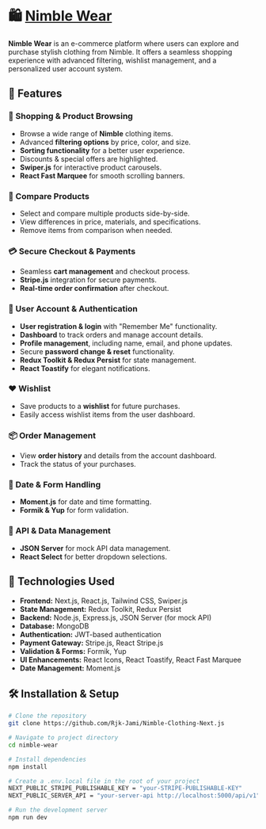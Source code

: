 # 🛍️ [Nimble Wear](https://nimble-clothing-next-js.vercel.app)

**Nimble Wear** is an e-commerce platform where users can explore and purchase stylish clothing from Nimble. It offers a seamless shopping experience with advanced filtering, wishlist management, and a personalized user account system.

## 🚀 Features

### 🛒 Shopping & Product Browsing
- Browse a wide range of **Nimble** clothing items.
- Advanced **filtering options** by price, color, and size.
- **Sorting functionality** for a better user experience.
- Discounts & special offers are highlighted.
- **Swiper.js** for interactive product carousels.
- **React Fast Marquee** for smooth scrolling banners.

### 🔄 Compare Products
- Select and compare multiple products side-by-side.
- View differences in price, materials, and specifications.
- Remove items from comparison when needed.

### 💳 Secure Checkout & Payments
- Seamless **cart management** and checkout process.
- **Stripe.js** integration for secure payments.
- **Real-time order confirmation** after checkout.

### 📜 User Account & Authentication
- **User registration & login** with "Remember Me" functionality.
- **Dashboard** to track orders and manage account details.
- **Profile management**, including name, email, and phone updates.
- Secure **password change & reset** functionality.
- **Redux Toolkit & Redux Persist** for state management.
- **React Toastify** for elegant notifications.

### ❤️ Wishlist
- Save products to a **wishlist** for future purchases.
- Easily access wishlist items from the user dashboard.

### 📦 Order Management
- View **order history** and details from the account dashboard.
- Track the status of your purchases.

### 📅 Date & Form Handling
- **Moment.js** for date and time formatting.
- **Formik & Yup** for form validation.

### 🔄 API & Data Management
- **JSON Server** for mock API data management.
- **React Select** for better dropdown selections.

## 🔧 Technologies Used
- **Frontend:** Next.js, React.js, Tailwind CSS, Swiper.js
- **State Management:** Redux Toolkit, Redux Persist
- **Backend:** Node.js, Express.js, JSON Server (for mock API)
- **Database:** MongoDB
- **Authentication:** JWT-based authentication
- **Payment Gateway:** Stripe.js, React Stripe.js
- **Validation & Forms:** Formik, Yup
- **UI Enhancements:** React Icons, React Toastify, React Fast Marquee
- **Date Management:** Moment.js

<!-- ## 📸 Screenshots
![Product Page](./screenshots/product-page.png)
![User Dashboard](./screenshots/user-dashboard.png) -->

## 🛠️ Installation & Setup

```bash
# Clone the repository
git clone https://github.com/Rjk-Jami/Nimble-Clothing-Next.js

# Navigate to project directory
cd nimble-wear

# Install dependencies
npm install

# Create a .env.local file in the root of your project
NEXT_PUBLIC_STRIPE_PUBLISHABLE_KEY = "your-STRIPE-PUBLISHABLE-KEY"
NEXT_PUBLIC_SERVER_API = "your-server-api http://localhost:5000/api/v1"

# Run the development server
npm run dev
